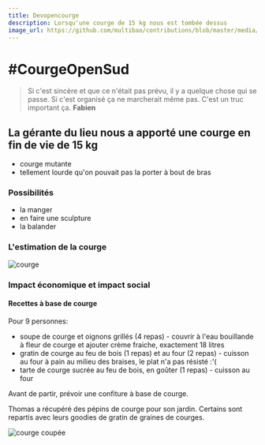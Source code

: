 ```yaml
---
title: Devopencourge
description: Lorsqu'une courge de 15 kg nous est tombée dessus
image_url: https://github.com/multibao/contributions/blob/master/media/devopensud-thecourge.jpg?raw=true
---
```


# #CourgeOpenSud

> Si c'est sincère et que ce n'était pas prévu, il y a quelque chose qui se passe. Si c'est organisé ça ne marcherait même pas. C'est un truc important ça. **Fabien**

## La gérante du lieu nous a apporté une courge en fin de vie de 15 kg

* courge mutante
* tellement lourde qu'on pouvait pas la porter à bout de bras

### Possibilités

* la manger
* en faire une sculpture
* la balander 

### L'estimation de la courge

![courge](https://github.com/multibao/contributions/blob/master/media/devopensud-antoinevernois-courge2-ccbysa.jpg?raw=true)

### Impact économique et impact social 

#### Recettes à base de courge 

Pour 9 personnes:

* soupe de courge et oignons grillés (4 repas) - couvrir à l'eau bouillande à fleur de courge et ajouter crème fraiche, exactement 18 litres
* gratin de courge au feu de bois (1 repas) et au four (2 repas) - cuisson au four à pain au milieu des braises, le plat n'a pas résisté :'(
* tarte de courge sucrée au feu de bois, en goûter (1 repas) - cuisson au four

Avant de partir, prévoir une confiture à base de courge. 

Thomas a récupéré des pépins de courge pour son jardin. 
Certains sont repartis avec leurs goodies de gratin de graines de courges.

![courge coupée](https://github.com/multibao/contributions/blob/master/media/devopensud-antoinevernois-courge-ccbysa.jpg?raw=true)

